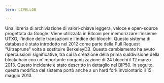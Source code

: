 ```yaml
---
term: LIVELLOB

---
```

Una libreria di archiviazione di valori-chiave leggera, veloce e open-source progettata da Google. Viene utilizzata in Bitcoin per memorizzare l'insieme UTXO, l'indice delle transazioni e l'indice dei blocchi. Questo sistema di database è stato introdotto nel 2012 come parte della Pull Request "Ultraprune" volta a sostituire BerkeleyDB. Questo cambiamento ha avuto ripercussioni significative, tra cui la creazione della prima suddivisione della blockchain con un'importante riorganizzazione di 24 blocchi il 12 marzo 2013. Questo incidente è stato descritto in dettaglio nel BIP50. In seguito, questa modifica del sistema portò anche a un hard fork involontario il 15 maggio 2013.